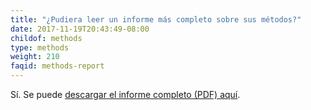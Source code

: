 ```yaml
---
title: "¿Pudiera leer un informe más completo sobre sus métodos?"
date: 2017-11-19T20:43:49-08:00
childof: methods
type: methods
weight: 210
faqid: methods-report
---
```

Sí. Se puede  <a href="/docs/Eviction Lab -Methodology Report v.1.0.0.pdf" target="_blank">descargar el informe completo (PDF) aquí</a>.